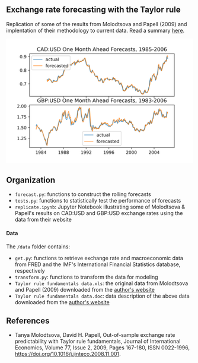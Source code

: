 ## Exchange rate forecasting with the Taylor rule
Replication of some of the results from Molodtsova and Papell (2009) and implentation of their methodology to current data. Read a summary [here](https://github.com/l9leung/taylor-x-rate/blob/main/report/report.pdf).

![Alt text](https://raw.githubusercontent.com/l9leung/taylor-x-rate/main/report/forecasts1.png)

## Organization
* `forecast.py`: functions to construct the rolling forecasts
* `tests.py`: functions to statistically test the performance of forecasts
* `replicate.ipynb`: Jupyter Notebook illustrating some of Molodtsova & Papell's results on CAD:USD and GBP:USD exchange rates using the data from their website

#### Data
The `/data` folder contains:
* `get.py`: functions to retrieve exchange rate and macroeconomic data from FRED and the IMF's International Financial Statistics database, respectively
* `transform.py`: functions to transform the data for modeling
* `Taylor rule fundamentals data.xls`: the original data from Molodtsova and Papell (2009) downloaded from the [author's website](https://uh.edu/~dpapell/Taylor%20rule%20fundamentals%20data.xls)
* `Taylor rule fundamentals data.doc`: data description of the above data downloaded from the [author's website](https://uh.edu/~dpapell/Taylor%20rule%20fundamentals%20data.doc)

## References
* Tanya Molodtsova, David H. Papell, Out-of-sample exchange rate predictability with Taylor rule fundamentals, Journal of International Economics, Volume 77, Issue 2, 2009, Pages 167-180, ISSN 0022-1996, https://doi.org/10.1016/j.jinteco.2008.11.001.

